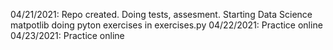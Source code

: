 04/21/2021:
Repo created.
Doing tests, assesment.
Starting Data Science
matpotlib
doing pyton exercises in exercises.py
04/22/2021:
Practice online
04/23/2021:
Practice online
